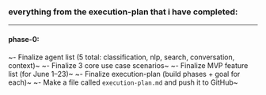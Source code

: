 ### everything from the execution-plan that i have completed:
---
#### **phase-0:**
~- Finalize agent list (5 total: classification, nlp, search, conversation, context)~
~- Finalize 3 core use case scenarios~
~- Finalize MVP feature list (for June 1–23)~
~- Finalize execution-plan (build phases + goal for each)~
~- Make a file called `execution-plan.md` and push it to GitHub~
